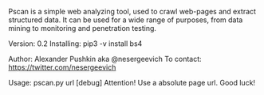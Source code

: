 Pscan is a simple web analyzing tool, used to crawl web-pages and extract structured data.
It can be used for a wide range of purposes, from data mining to monitoring and penetration testing.

Version: 0.2
Installing:
pip3 -v install bs4

Author: Alexander Pushkin aka @nesergeevich
To contact: https://twitter.com/nesergeevich

Usage: pscan.py url [debug]
Attention! Use a absolute page url. Good luck!
